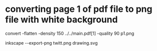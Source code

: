 


# converting page 1 of pdf file to png file with white background 

convert -flatten -density 150 ../../main.pdf[1] -quality 90 p1.png

inkscape --export-png twitt.png drawing.svg


